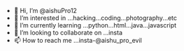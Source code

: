 - 👋 Hi, I’m @aishuPro12
- 👀 I’m interested in ...hacking...coding...photography...etc
- 🌱 I’m currently learning ...python...html...java...javascript
- 💞️ I’m looking to collaborate on ...insta
- 📫 How to reach me ...insta-@aishu_pro_evil

<!---
aishuPro12/aishuPro12 is a ✨ special ✨ repository because its `README.md` (this file) appears on your GitHub profile.
You can click the Preview link to take a look at your changes.
--->
